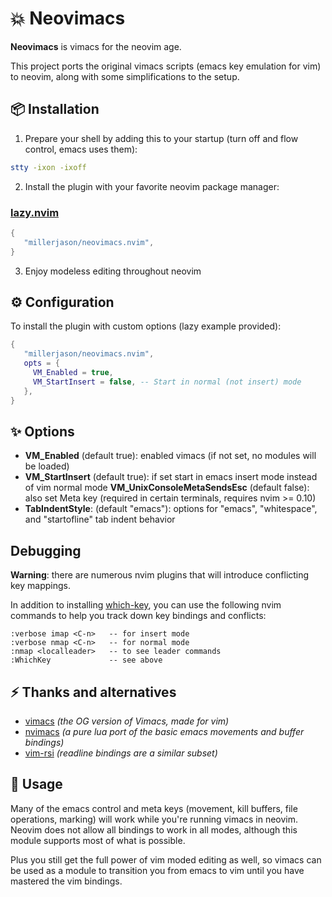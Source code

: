 # 💥 Neovimacs

**Neovimacs** is vimacs for the neovim age.

This project ports the original vimacs scripts (emacs key emulation for vim) to neovim,
along with some simplifications to the setup.

## 📦 Installation

1. Prepare your shell by adding this to your startup (turn off <C-s> and <C-q> flow control, emacs uses them):

```bash
stty -ixon -ixoff
```

2. Install the plugin with your favorite neovim package manager:

### [lazy.nvim](https://github.com/folke/lazy.nvim)

```lua
{
   "millerjason/neovimacs.nvim",
}
```
3. Enjoy modeless editing throughout neovim

## ⚙️  Configuration

To install the plugin with custom options (lazy example provided):

```lua
{
   "millerjason/neovimacs.nvim",
   opts = {
     VM_Enabled = true,
     VM_StartInsert = false, -- Start in normal (not insert) mode
   },
}
```

## ✨ Options

- **VM_Enabled** (default true): enabled vimacs (if not set, no modules will be loaded)
- **VM_StartInsert** (default true): if set start in emacs insert mode instead of vim normal mode
  **VM_UnixConsoleMetaSendsEsc** (default false): also set Meta key (required in certain terminals, requires nvim >= 0.10)
- **TabIndentStyle**: (default "emacs"): options for "emacs", "whitespace", and "startofline" tab indent behavior

## Debugging

**Warning**: there are numerous nvim plugins that will introduce conflicting key mappings.

In addition to installing [which-key](https://github.com/folke/which-key.nvim), you can use the following
nvim commands to help you track down key bindings and conflicts:

```
:verbose imap <C-n>   -- for insert mode
:verbose nmap <C-n>   -- for normal mode
:nmap <localleader>   -- to see leader commands
:WhichKey             -- see above
```

## ⚡️ Thanks and alternatives

- [vimacs](https://github.com/andrep/vimacs) _(the OG version of Vimacs, made for vim)_
- [nvimacs](https://github.com/sei40kr/nvimacs) _(a pure lua port of the basic emacs movements and buffer bindings)_
- [vim-rsi](https://github.com/tpope/vim-rsi) _(readline bindings are a similar subset)_

## 🚀 Usage

Many of the emacs control and meta keys (movement, kill buffers, file operations, marking) will work while
you're running vimacs in neovim.  Neovim does not allow all bindings to work in all modes, although this module
supports most of what is possible.

Plus you still get the full power of vim moded editing as well, so vimacs can be used as a module to transition
you from emacs to vim until you have mastered the vim bindings.
